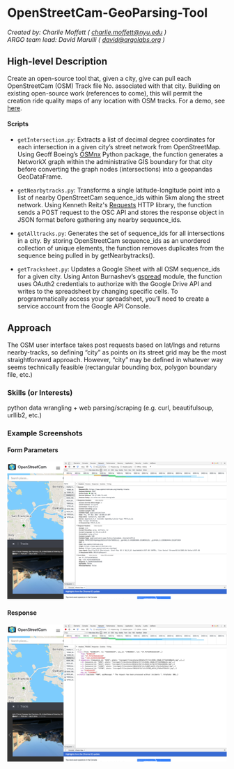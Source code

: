 # OpenStreetCam-GeoParsing-Tool
_Created by: Charlie Moffett ( charlie.moffett@nyu.edu )_  
_ARGO team lead: David Marulli ( david@argolabs.org )_


## High-level Description
Create an open-source tool that, given a city, give can pull each OpenStreetCam (OSM) Track file No. associated with that city. Building on existing open-source work (references to come), this will permit the creation ride quality maps of any location with OSM tracks. For a demo, see [here](https://demo.streetsdatacollaborative.org/commute/).

#### Scripts
- `getIntersection.py`: Extracts a list of decimal degree coordinates for each intersection in a given city’s street network from OpenStreetMap. Using Geoff Boeing’s [OSMnx](https://github.com/gboeing/osmnx) Python package, the function generates a NetworkX graph within the administrative GIS boundary for that city before converting the graph nodes (intersections) into a geopandas GeoDataFrame.

- `getNearbytracks.py`: Transforms a single latitude-longitude point into a list of nearby OpenStreetCam sequence_ids within 5km along the street network. Using Kenneth Reitz's [Requests](http://docs.python-requests.org/en/master/) HTTP library, the function sends a POST request to the OSC API and stores the response object in JSON format before gathering any nearby sequence_ids.

- `getAlltracks.py`: Generates the set of sequence_ids for all intersections in a city. By storing OpenStreetCam sequence_ids as an unordered collection of unique elements, the function removes duplicates from the sequence being pulled in by getNearbytracks().

- `getTracksheet.py`: Updates a Google Sheet with all OSM sequence_ids for a given city. Using Anton Burnashev’s [gspread](https://gspread.readthedocs.io/en/latest/) module, the function uses OAuth2 credentials to authorize with the Google Drive API and writes to the spreadsheet by changing specific cells. To programmatically access your spreadsheet, you’ll need to create a service account from the Google API Console.


## Approach

The OSM user interface takes post requests based on lat/lngs and returns nearby-tracks, so defining “city” as points on its street grid may be the most straightforward approach. However, “city” may be defined in whatever way seems technically feasible (rectangular bounding box, polygon boundary file, etc.)

### Skills (or Interests)
python data wrangling + web parsing/scraping (e.g. curl, beautifulsoup, urllib2, etc.)

### Example Screenshots
#### Form Parameters
![post request form](./img/post_req_example_form.png?raw=true "Form Parameters")

#### Response
![post request response](./img/post_req_example_response.png?raw=true "Response")
